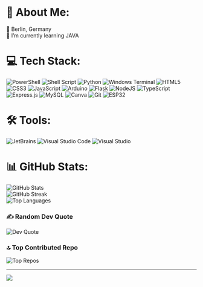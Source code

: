 # 💫 About Me:
📍 Berlin, Germany<br>🌱 I’m currently learning JAVA

# 💻 Tech Stack:
![PowerShell](https://img.shields.io/badge/PowerShell-%235391FE.svg?style=for-the-badge&logo=powershell&logoColor=white) 
![Shell Script](https://img.shields.io/badge/shell_script-%23121011.svg?style=for-the-badge&logo=gnu-bash&logoColor=white) 
![Python](https://img.shields.io/badge/python-3670A0?style=for-the-badge&logo=python&logoColor=ffdd54) 
![Windows Terminal](https://img.shields.io/badge/Windows%20Terminal-%234D4D4D.svg?style=for-the-badge&logo=windows-terminal&logoColor=white) 
![HTML5](https://img.shields.io/badge/html5-%23E34F26.svg?style=for-the-badge&logo=html5&logoColor=white) 
![CSS3](https://img.shields.io/badge/css3-%231572B6.svg?style=for-the-badge&logo=css3&logoColor=white) 
![JavaScript](https://img.shields.io/badge/javascript-%23323330.svg?style=for-the-badge&logo=javascript&logoColor=%23F7DF1E) 
![Arduino](https://img.shields.io/badge/-Arduino-00979D?style=for-the-badge&logo=Arduino&logoColor=white) 
![Flask](https://img.shields.io/badge/flask-%23000.svg?style=for-the-badge&logo=flask&logoColor=white) 
![NodeJS](https://img.shields.io/badge/node.js-6DA55F?style=for-the-badge&logo=node.js&logoColor=white) 
![TypeScript](https://img.shields.io/badge/typescript-%23007ACC.svg?style=for-the-badge&logo=typescript&logoColor=white) 
![Express.js](https://img.shields.io/badge/express.js-%23404d59.svg?style=for-the-badge&logo=express&logoColor=%2361DAFB) 
![MySQL](https://img.shields.io/badge/mysql-4479A1.svg?style=for-the-badge&logo=mysql&logoColor=white) 
![Canva](https://img.shields.io/badge/Canva-%2300C4CC.svg?style=for-the-badge&logo=Canva&logoColor=white) 
![Git](https://img.shields.io/badge/git-%23F05033.svg?style=for-the-badge&logo=git&logoColor=white) 
![ESP32](https://img.shields.io/badge/ESP32-000000?style=for-the-badge&logo=esp32&logoColor=white)

# 🛠️ Tools:
![JetBrains](https://img.shields.io/badge/JetBrains-000000?style=for-the-badge&logo=jetbrains&logoColor=white) 
![Visual Studio Code](https://img.shields.io/badge/Visual%20Studio%20Code-007ACC?style=for-the-badge&logo=visual-studio-code&logoColor=white) 
![Visual Studio](https://img.shields.io/badge/Visual%20Studio-5C2D91?style=for-the-badge&logo=visual-studio&logoColor=white)

# 📊 GitHub Stats:
![GitHub Stats](https://github-readme-stats.vercel.app/api?username=AMXX1679&theme=dark&hide_border=false&include_all_commits=true&count_private=true)<br/>
![GitHub Streak](https://github-readme-streak-stats.herokuapp.com/?user=AMXX1679&theme=dark&hide_border=false)<br/>
![Top Languages](https://github-readme-stats.vercel.app/api/top-langs/?username=AMXX1679&theme=dark&hide_border=false&include_all_commits=true&count_private=true&layout=compact)

### ✍️ Random Dev Quote
![Dev Quote](https://quotes-github-readme.vercel.app/api?type=horizontal&theme=radical)

### 🔝 Top Contributed Repo
![Top Repos](https://github-contributor-stats.vercel.app/api?username=AMXX1679&limit=5&theme=dark&combine_all_yearly_contributions=true)

---
[![](https://visitcount.itsvg.in/api?id=AMXX1679&icon=0&color=0)](https://visitcount.itsvg.in)

<!-- Proudly created with GPRM ( https://gprm.itsvg.in ) -->
